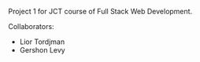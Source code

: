 Project 1 for JCT course of Full Stack Web Development.

Collaborators:
- Lior Tordjman
- Gershon Levy
